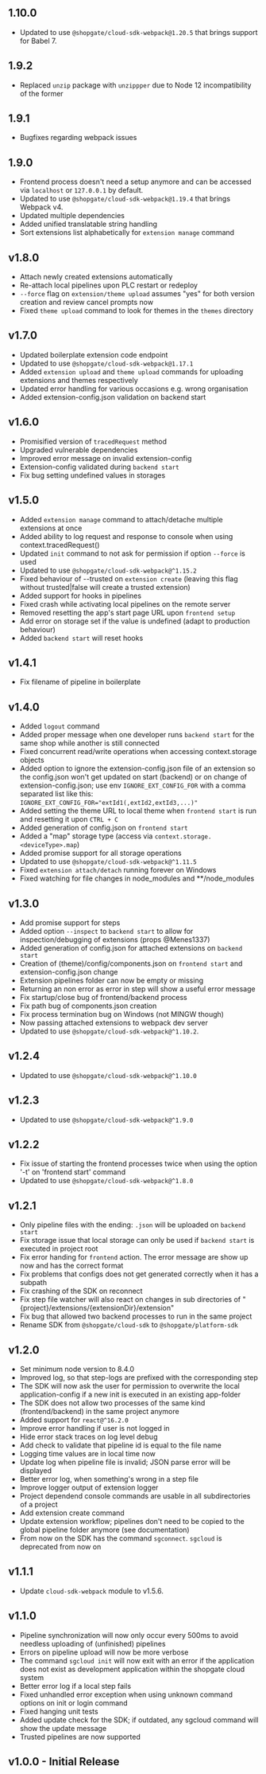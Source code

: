 ## 1.10.0
* Updated to use `@shopgate/cloud-sdk-webpack@1.20.5` that brings support for Babel 7.

## 1.9.2
* Replaced `unzip` package with `unzippper` due to Node 12 incompatibility of the former

## 1.9.1
* Bugfixes regarding webpack issues

## 1.9.0
* Frontend process doesn't need a setup anymore and can be accessed via `localhost` or `127.0.0.1` by default.
* Updated to use `@shopgate/cloud-sdk-webpack@1.19.4` that brings Webpack v4.
* Updated multiple dependencies
* Added unified translatable string handling
* Sort extensions list alphabetically for `extension manage` command

## v1.8.0
* Attach newly created extensions automatically
* Re-attach local pipelines upon PLC restart or redeploy
* `--force` flag on `extension/theme upload` assumes "yes" for both version creation and review cancel prompts now
* Fixed `theme upload` command to look for themes in the `themes` directory

## v1.7.0
* Updated boilerplate extension code endpoint
* Updated to use `@shopgate/cloud-sdk-webpack@1.17.1`
* Added `extension upload` and `theme upload` commands for uploading extensions and themes respectively
* Updated error handling for various occasions e.g. wrong organisation
* Added extension-config.json validation on backend start

## v1.6.0
* Promisified version of `tracedRequest` method
* Upgraded vulnerable dependencies
* Improved error message on invalid extension-config
* Extension-config validated during `backend start`
* Fix bug setting undefined values in storages

## v1.5.0
* Added `extension manage` command to attach/detache multiple extensions at once
* Added ability to log request and response to console when using context.tracedRequest()
* Updated `init` command to not ask for permission if option `--force` is used
* Updated to use `@shopgate/cloud-sdk-webpack@^1.15.2`
* Fixed behaviour of --trusted on `extension create` (leaving this flag without trusted|false will create a trusted extension)
* Added support for hooks in pipelines
* Fixed crash while activating local pipelines on the remote server
* Removed resetting the app's start page URL upon `frontend setup`
* Add error on storage set if the value is undefined (adapt to production behaviour)
* Added `backend start` will reset hooks

## v1.4.1
* Fix filename of pipeline in boilerplate

## v1.4.0
* Added `logout` command
* Added proper message when one developer runs `backend start` for the same shop while another is still connected
* Fixed concurrent read/write operations when accessing context.storage objects
* Added option to ignore the extension-config.json file of an extension so the config.json won't get updated on start (backend) or on change of extension-config.json; use env `IGNORE_EXT_CONFIG_FOR` with a comma separated list like this: `IGNORE_EXT_CONFIG_FOR="extId1(,extId2,extId3,...)"`
* Added setting the theme URL to local theme when `frontend start` is run and resetting it upon `CTRL + C`
* Added generation of config.json on `frontend start`
* Added a "map" storage type (access via `context.storage.<deviceType>.map`)
* Added promise support for all storage operations
* Updated to use `@shopgate/cloud-sdk-webpack@^1.11.5`
* Fixed `extension attach/detach` running forever on Windows
* Fixed watching for file changes in node_modules and **/node_modules

## v1.3.0
* Add promise support for steps
* Added option `--inspect` to `backend start` to allow for inspection/debugging of extensions (props @Menes1337)
* Added generation of config.json for attached extensions on `backend start`
* Creation of (theme)/config/components.json on `frontend start` and extension-config.json change
* Extension pipelines folder can now be empty or missing
* Returning an non error as error in step will show a useful error message
* Fix startup/close bug of frontend/backend process
* Fix path bug of components.json creation
* Fix process termination bug on Windows (not MINGW though)
* Now passing attached extensions to webpack dev server
* Updated to use `@shopgate/cloud-sdk-webpack@^1.10.2`.

## v1.2.4
* Updated to use `@shopgate/cloud-sdk-webpack@^1.10.0`

## v1.2.3
* Updated to use `@shopgate/cloud-sdk-webpack@^1.9.0`

## v1.2.2
* Fix issue of starting the frontend processes twice when using the option '-t' on 'frontend start' command
* Updated to use `@shopgate/cloud-sdk-webpack@^1.8.0`

## v1.2.1
* Only pipeline files with the ending: `.json` will be uploaded on `backend start`
* Fix storage issue that local storage can only be used if `backend start` is executed in project root
* Fix error handing for `frontend` action. The error message are show up now and has the correct format
* Fix problems that configs does not get generated correctly when it has a subpath
* Fix crashing of the SDK on reconnect
* Fix step file watcher will also react on changes in sub directories of "{project}/extensions/{extensionDir}/extension"
* Fix bug that allowed two backend processes to run in the same project
* Rename SDK from `@shopgate/cloud-sdk` to `@shopgate/platform-sdk`

## v1.2.0
* Set minimum node version to 8.4.0
* Improved log, so that step-logs are prefixed with the corresponding step
* The SDK will now ask the user for permission to overwrite the local application-config if a new init is executed in an existing app-folder
* The SDK does not allow two processes of the same kind (frontend/backend) in the same project anymore
* Added support for `react@^16.2.0`
* Improve error handling if user is not logged in
* Hide error stack traces on log level debug
* Add check to validate that pipeline id is equal to the file name
* Logging time values are in local time now
* Update log when pipeline file is invalid; JSON parse error will be displayed
* Better error log, when something's wrong in a step file
* Improve logger output of extension logger
* Project dependend console commands are usable in all subdirectories of a project
* Add extension create command
* Update extension workflow; pipelines don't need to be copied to the global pipeline folder anymore (see documentation)
* From now on the SDK has the command `sgconnect`. `sgcloud` is deprecated from now on

## v1.1.1
* Update `cloud-sdk-webpack` module to v1.5.6.

## v1.1.0
* Pipeline synchronization will now only occur every 500ms to avoid needless uploading of (unfinished) pipelines
* Errors on pipeline upload will now be more verbose
* The command `sgcloud init` will now exit with an error if the application does not exist as development application within the shopgate cloud system
* Better error log if a local step fails
* Fixed unhandled error exception when using unknown command options on init or login command
* Fixed hanging unit tests
* Added update check for the SDK; if outdated, any sgcloud command will show the update message
* Trusted pipelines are now supported

## v1.0.0 - Initial Release
